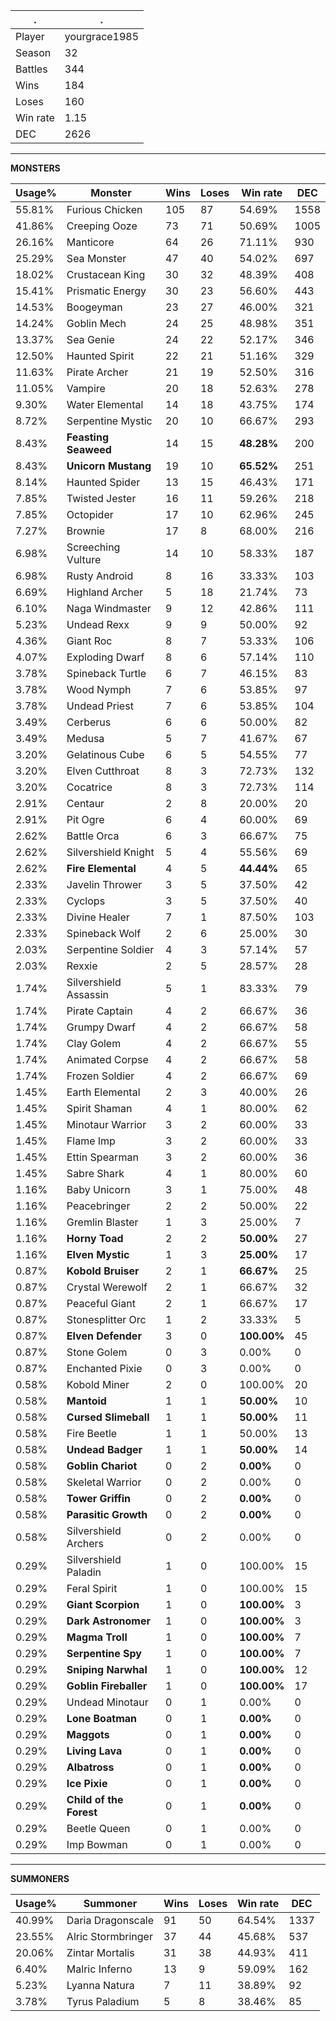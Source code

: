 .|.
|-|-
Player|yourgrace1985
Season|32
Battles|344
Wins|184
Loses|160
Win rate|1.15
DEC|2626

---
**MONSTERS**

Usage%|Monster|Wins|Loses|Win rate|DEC|
-|-|-|-|-|-|
55.81%|Furious Chicken|105|87|54.69%|1558|
41.86%|Creeping Ooze|73|71|50.69%|1005|
26.16%|Manticore|64|26|71.11%|930|
25.29%|Sea Monster|47|40|54.02%|697|
18.02%|Crustacean King|30|32|48.39%|408|
15.41%|Prismatic Energy|30|23|56.60%|443|
14.53%|Boogeyman|23|27|46.00%|321|
14.24%|Goblin Mech|24|25|48.98%|351|
13.37%|Sea Genie|24|22|52.17%|346|
12.50%|Haunted Spirit|22|21|51.16%|329|
11.63%|Pirate Archer|21|19|52.50%|316|
11.05%|Vampire|20|18|52.63%|278|
9.30%|Water Elemental|14|18|43.75%|174|
8.72%|Serpentine Mystic|20|10|66.67%|293|
8.43%|**Feasting Seaweed**|14|15|**48.28%**|200|
8.43%|**Unicorn Mustang**|19|10|**65.52%**|251|
8.14%|Haunted Spider|13|15|46.43%|171|
7.85%|Twisted Jester|16|11|59.26%|218|
7.85%|Octopider|17|10|62.96%|245|
7.27%|Brownie|17|8|68.00%|216|
6.98%|Screeching Vulture|14|10|58.33%|187|
6.98%|Rusty Android|8|16|33.33%|103|
6.69%|Highland Archer|5|18|21.74%|73|
6.10%|Naga Windmaster|9|12|42.86%|111|
5.23%|Undead Rexx|9|9|50.00%|92|
4.36%|Giant Roc|8|7|53.33%|106|
4.07%|Exploding Dwarf|8|6|57.14%|110|
3.78%|Spineback Turtle|6|7|46.15%|83|
3.78%|Wood Nymph|7|6|53.85%|97|
3.78%|Undead Priest|7|6|53.85%|104|
3.49%|Cerberus|6|6|50.00%|82|
3.49%|Medusa|5|7|41.67%|67|
3.20%|Gelatinous Cube|6|5|54.55%|77|
3.20%|Elven Cutthroat|8|3|72.73%|132|
3.20%|Cocatrice|8|3|72.73%|114|
2.91%|Centaur|2|8|20.00%|20|
2.91%|Pit Ogre|6|4|60.00%|69|
2.62%|Battle Orca|6|3|66.67%|75|
2.62%|Silvershield Knight|5|4|55.56%|69|
2.62%|**Fire Elemental**|4|5|**44.44%**|65|
2.33%|Javelin Thrower|3|5|37.50%|42|
2.33%|Cyclops|3|5|37.50%|40|
2.33%|Divine Healer|7|1|87.50%|103|
2.33%|Spineback Wolf|2|6|25.00%|30|
2.03%|Serpentine Soldier|4|3|57.14%|57|
2.03%|Rexxie|2|5|28.57%|28|
1.74%|Silvershield Assassin|5|1|83.33%|79|
1.74%|Pirate Captain|4|2|66.67%|36|
1.74%|Grumpy Dwarf|4|2|66.67%|58|
1.74%|Clay Golem|4|2|66.67%|55|
1.74%|Animated Corpse|4|2|66.67%|58|
1.74%|Frozen Soldier|4|2|66.67%|69|
1.45%|Earth Elemental|2|3|40.00%|26|
1.45%|Spirit Shaman|4|1|80.00%|62|
1.45%|Minotaur Warrior|3|2|60.00%|33|
1.45%|Flame Imp|3|2|60.00%|33|
1.45%|Ettin Spearman|3|2|60.00%|36|
1.45%|Sabre Shark|4|1|80.00%|60|
1.16%|Baby Unicorn|3|1|75.00%|48|
1.16%|Peacebringer|2|2|50.00%|22|
1.16%|Gremlin Blaster|1|3|25.00%|7|
1.16%|**Horny Toad**|2|2|**50.00%**|27|
1.16%|**Elven Mystic**|1|3|**25.00%**|17|
0.87%|**Kobold Bruiser**|2|1|**66.67%**|25|
0.87%|Crystal Werewolf|2|1|66.67%|32|
0.87%|Peaceful Giant|2|1|66.67%|17|
0.87%|Stonesplitter Orc|1|2|33.33%|5|
0.87%|**Elven Defender**|3|0|**100.00%**|45|
0.87%|Stone Golem|0|3|0.00%|0|
0.87%|Enchanted Pixie|0|3|0.00%|0|
0.58%|Kobold Miner|2|0|100.00%|20|
0.58%|**Mantoid**|1|1|**50.00%**|10|
0.58%|**Cursed Slimeball**|1|1|**50.00%**|11|
0.58%|Fire Beetle|1|1|50.00%|13|
0.58%|**Undead Badger**|1|1|**50.00%**|14|
0.58%|**Goblin Chariot**|0|2|**0.00%**|0|
0.58%|Skeletal Warrior|0|2|0.00%|0|
0.58%|**Tower Griffin**|0|2|**0.00%**|0|
0.58%|**Parasitic Growth**|0|2|**0.00%**|0|
0.58%|Silvershield Archers|0|2|0.00%|0|
0.29%|Silvershield Paladin|1|0|100.00%|15|
0.29%|Feral Spirit|1|0|100.00%|15|
0.29%|**Giant Scorpion**|1|0|**100.00%**|3|
0.29%|**Dark Astronomer**|1|0|**100.00%**|3|
0.29%|**Magma Troll**|1|0|**100.00%**|7|
0.29%|**Serpentine Spy**|1|0|**100.00%**|7|
0.29%|**Sniping Narwhal**|1|0|**100.00%**|12|
0.29%|**Goblin Fireballer**|1|0|**100.00%**|17|
0.29%|Undead Minotaur|0|1|0.00%|0|
0.29%|**Lone Boatman**|0|1|**0.00%**|0|
0.29%|**Maggots**|0|1|**0.00%**|0|
0.29%|**Living Lava**|0|1|**0.00%**|0|
0.29%|**Albatross**|0|1|**0.00%**|0|
0.29%|**Ice Pixie**|0|1|**0.00%**|0|
0.29%|**Child of the Forest**|0|1|**0.00%**|0|
0.29%|Beetle Queen|0|1|0.00%|0|
0.29%|Imp Bowman|0|1|0.00%|0|

---
**SUMMONERS**

Usage%|Summoner|Wins|Loses|Win rate|DEC|
-|-|-|-|-|-|
40.99%|Daria Dragonscale|91|50|64.54%|1337|
23.55%|Alric Stormbringer|37|44|45.68%|537|
20.06%|Zintar Mortalis|31|38|44.93%|411|
6.40%|Malric Inferno|13|9|59.09%|162|
5.23%|Lyanna Natura|7|11|38.89%|92|
3.78%|Tyrus Paladium|5|8|38.46%|85|
